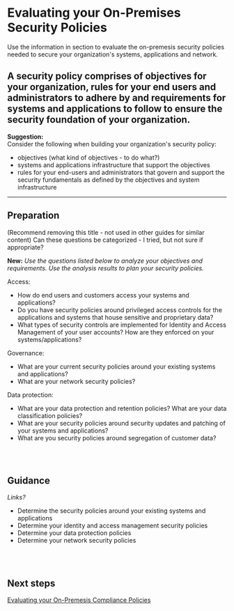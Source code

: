 # Evaluating your On-Premises Security Policies 

Use the information in section to evaluate the on-premesis security policies needed to secure your organization's systems, applications and network.

A security policy comprises of objectives for your organization, rules for your end users and administrators to adhere by and requirements for systems and applications to follow to ensure the security foundation of your organization. 
----
**Suggestion:**  
Consider the following when building your organization's security policy:
- objectives (what kind of objectives - to do what?)
- systems and applications infrastructure that support the objectives
- rules for your end-users and administrators that govern and support the security fundamentals as defined by the objectives and system infrastructure

----

## Preparation 
(Recommend removing this title - not used in other guides for similar content)
Can these questions be categorized - I tried, but not sure if appropriate?

**New:** *Use the questions listed below to analyze your objectives and requirements. Use the analysis results to plan your security policies.*


Access: 
- How do end users and customers access your systems and applications? 
- Do you have security policies around privileged access controls for the applications and systems that house sensitive and proprietary data? 
- What types of security controls are implemented for Identity and Access Management of your user accounts? How are they enforced on your systems/applications? 

Governance:
- What are your current security policies around your existing systems and applications? 
- What are your network security policies? 

Data protection:
- What are your data protection and retention policies? What are your data classification policies? 
- What are your security policies around security updates and patching of your systems and applications? 
- What are you security policies around segregation of customer data? 

<br />
<br />


## Guidance 
*Links?*
- Determine the security policies around your existing systems and applications 
- Determine your identity and access management security policies 
- Determine your data protection policies 
- Determine your network security policies 
<br />
<br />

## Next steps 

[Evaluating your On-Premesis Compliance Policies](https://github.com/nmcgregor/Azure-Security/blob/master/1.2-Evaluating-your-On-Premise-Compliance-Policies.md)
